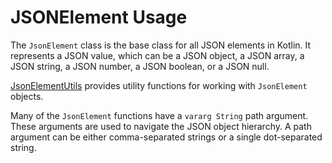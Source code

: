 # JSONElement Usage

The `JsonElement` class is the base class for all JSON elements in Kotlin. It represents a JSON value, which can
be a JSON object, a JSON array, a JSON string, a JSON number, a JSON boolean, or a JSON null.

[JsonElementUtils](%utils_url%.json/index.html)
provides utility functions for working with `JsonElement` objects.

Many of the `JsonElement` functions have a `vararg String` path argument.
These arguments are used to navigate the JSON object hierarchy. A path argument can be either comma-separated
strings or a single dot-separated string.


<chapter title="Simple JSONElement Example" id="squadId" collapsible="false">
<code-block lang="kotlin" src="src/main/kotlin/utils/JsonElements.kt" include-symbol="jsonElementExample"/>
</chapter>



